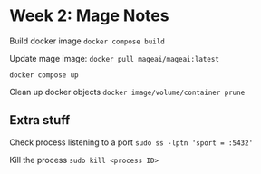 # Week 2: Mage Notes

Build docker image
```docker compose build```

Update mage image:
```docker pull mageai/mageai:latest```


```docker compose up```

Clean up docker objects
```docker image/volume/container prune```

## Extra stuff
Check process listening to a port
 ```sudo ss -lptn 'sport = :5432'```

Kill the process
```sudo kill <process ID>```